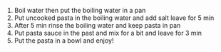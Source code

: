 1. Boil water then put the boiling water in a pan
2. Put uncooked pasta in the boiling water and add salt leave for 5 min
3. After 5 min rinse the boiling water and keep pasta in pan
4. Put pasta sauce in the past and mix for a bit and leave for 3 min
5. Put the pasta in a bowl and enjoy!
